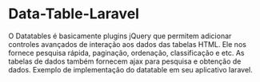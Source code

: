 # Data-Table-Laravel

O Datatables é basicamente plugins jQuery que permitem adicionar controles avançados de interação aos dados das tabelas HTML. Ele nos fornece pesquisa rápida, paginação, ordenação, classificação e etc. As tabelas de dados também fornecem ajax para pesquisa e obtenção de dados. Exemplo de implementação do datatable em seu aplicativo laravel.

